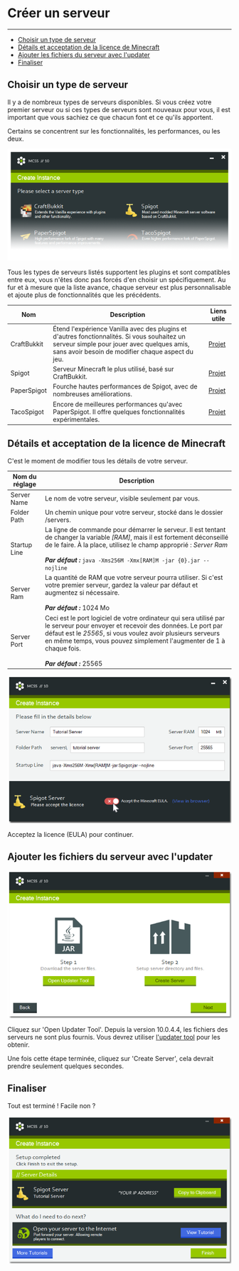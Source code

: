 # Créer un serveur

---

*   [Choisir un type de serveur](#choosing-a-server-type)
*   [Détails et acceptation de la licence de Minecraft](#details-and-accepting-the-minecraft-eula)
*   [Ajouter les fichiers du serveur avec l'updater](#get-the-server-files-with-the-updater)
*   [Finaliser](#wrapping-it-up)

<a name="choosing-a-server-type"></a>
## Choisir un type de serveur

Il y a de nombreux types de serveurs disponibles. Si vous créez votre premier serveur ou si ces types de serveurs sont nouveaux pour vous, il est important que vous sachiez ce que chacun font et ce qu'ils apportent.

Certains se concentrent sur les fonctionnalités, les performances, ou les deux.

![Part of a screenshot of the create instance window, slightly faded out towards the bottom](assets/screenshots/create_server_type.png)

Tous les types de serveurs listés supportent les plugins et sont compatibles entre eux, vous n'êtes donc pas forcés d'en choisir un spécifiquement. Au fur et à mesure que la liste avance, chaque serveur est plus personnalisable et ajoute plus de fonctionnalités que les précédents.

Nom | Description | Liens utile
--- | --- | ---
CraftBukkit | Étend l'expérience Vanilla avec des plugins et d'autres fonctionnalités. Si vous souhaitez un serveur simple pour jouer avec quelques amis, sans avoir besoin de modifier chaque aspect du jeu. | [Projet](https://bukkit.org/pages/about-us/)
Spigot | Serveur Minecraft le plus utilisé, basé sur CraftBukkit. | [Projet](https://www.spigotmc.org/wiki/about-spigot/)
PaperSpigot | Fourche hautes performances de Spigot, avec de nombreuses améliorations. | [Projet](https://papermc.io/)
TacoSpigot | Encore de meilleures performances qu'avec PaperSpigot. Il offre quelques fonctionnalités expérimentales. | [Projet](https://tacospigot.github.io/)

<a name="details-and-accepting-the-minecraft-eula"></a>
## Détails et acceptation de la licence de Minecraft

C'est le moment de modifier tous les détails de votre serveur.

Nom du réglage | Description
--- | ---
Server Name | Le nom de votre serveur, visible seulement par vous.
Folder Path | Un chemin unique pour votre serveur, stocké dans le dossier /servers.
Startup Line | La ligne de commande pour démarrer le serveur. Il est tentant de changer la variable <var>[RAM]</var>, mais il est  fortement déconseillé de le faire. À la place, utilisez le champ approprié :  <var>Server Ram</var> <br><br> ***Par défaut :*** `java -Xms256M -Xmx[RAM]M -jar {0}.jar --nojline`
Server Ram | La quantité de RAM que votre serveur pourra utiliser. Si c'est votre premier serveur, gardez la valeur par défaut et augmentez si nécessaire. <br><br>***Par défaut :*** 1024 Mo
Server Port | Ceci est le port logiciel de votre ordinateur qui sera utilisé par le serveur pour envoyer et recevoir des données. Le port par défaut est le <var>25565</var>, si vous voulez avoir plusieurs serveurs en même temps, vous pouvez simplement l'augmenter de 1 à chaque fois.<br><br> ***Par défaut :*** 25565

![Screenshot of the create instance window](assets/screenshots/create_server_eula.png)

Acceptez la licence (EULA) pour continuer.

<a name="get-the-server-files-with-the-updater"></a>
## Ajouter les fichiers du serveur avec l'updater

![Screenshot of the create instance window](assets/screenshots/create_server_files.png)

Cliquez sur 'Open Updater Tool'. Depuis la version 10.0.4.4, les fichiers des serveurs ne sont plus fournis. Vous devrez utiliser  [l'updater tool](/docs/maj-un-serveur.md) pour les obtenir.

Une fois cette étape terminée, cliquez sur 'Create Server', cela devrait prendre seulement quelques secondes.

<a name="#wrapping-it-up"></a>
## Finaliser

Tout est terminé ! Facile non ?

![Screenshot of the create instance window](assets/screenshots/create_server_finished.png)
